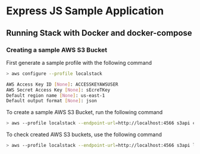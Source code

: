 # Express JS Sample Application

## Running Stack with Docker and docker-compose

### Creating a sample AWS S3 Bucket
First generate a sample profile with the following command
```bash
> aws configure --profile localstack

AWS Access Key ID [None]: ACCESSKEYAWSUSER
AWS Secret Access Key [None]: sEcreTKey
Default region name [None]: us-east-1
Default output format [None]: json
```

To create a sample AWS S3 Bucket, run the following command
```bash
> aws --profile localstack --endpoint-url=http://localhost:4566 s3api create-bucket --bucket demo-bucket
```

To check created AWS S3 buckets, use the following command
```bash
> aws --profile localstack --endpoint-url=http://localhost:4566 s3api list-buckets
```
